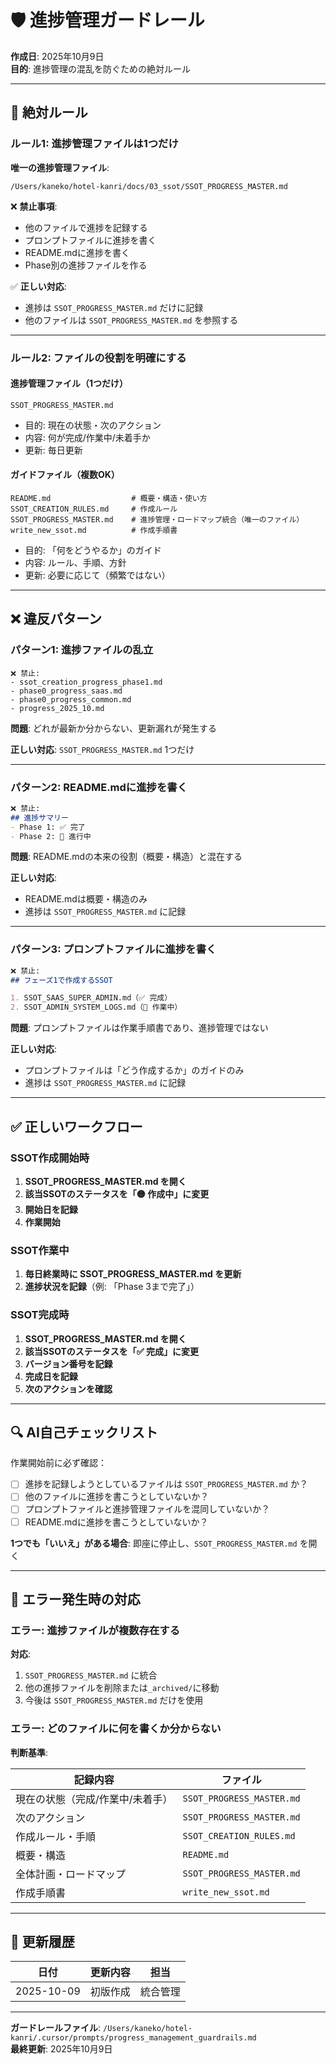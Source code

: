 # 🛡️ 進捗管理ガードレール

**作成日**: 2025年10月9日  
**目的**: 進捗管理の混乱を防ぐための絶対ルール

---

## 🚨 絶対ルール

### ルール1: 進捗管理ファイルは1つだけ

**唯一の進捗管理ファイル**:
```
/Users/kaneko/hotel-kanri/docs/03_ssot/SSOT_PROGRESS_MASTER.md
```

❌ **禁止事項**:
- 他のファイルで進捗を記録する
- プロンプトファイルに進捗を書く
- README.mdに進捗を書く
- Phase別の進捗ファイルを作る

✅ **正しい対応**:
- 進捗は `SSOT_PROGRESS_MASTER.md` だけに記録
- 他のファイルは `SSOT_PROGRESS_MASTER.md` を参照する

---

### ルール2: ファイルの役割を明確にする

#### 進捗管理ファイル（1つだけ）
```
SSOT_PROGRESS_MASTER.md
```
- 目的: 現在の状態・次のアクション
- 内容: 何が完成/作業中/未着手か
- 更新: 毎日更新

#### ガイドファイル（複数OK）
```
README.md                  # 概要・構造・使い方
SSOT_CREATION_RULES.md     # 作成ルール
SSOT_PROGRESS_MASTER.md    # 進捗管理・ロードマップ統合（唯一のファイル）
write_new_ssot.md          # 作成手順書
```
- 目的: 「何をどうやるか」のガイド
- 内容: ルール、手順、方針
- 更新: 必要に応じて（頻繁ではない）

---

## ❌ 違反パターン

### パターン1: 進捗ファイルの乱立

```
❌ 禁止:
- ssot_creation_progress_phase1.md
- phase0_progress_saas.md
- phase0_progress_common.md
- progress_2025_10.md
```

**問題**: どれが最新か分からない、更新漏れが発生する

**正しい対応**: `SSOT_PROGRESS_MASTER.md` 1つだけ

---

### パターン2: README.mdに進捗を書く

```markdown
❌ 禁止:
## 進捗サマリー
- Phase 1: ✅ 完了
- Phase 2: 🔄 進行中
```

**問題**: README.mdの本来の役割（概要・構造）と混在する

**正しい対応**: 
- README.mdは概要・構造のみ
- 進捗は `SSOT_PROGRESS_MASTER.md` に記録

---

### パターン3: プロンプトファイルに進捗を書く

```markdown
❌ 禁止:
## フェーズ1で作成するSSOT

1. SSOT_SAAS_SUPER_ADMIN.md（✅ 完成）
2. SSOT_ADMIN_SYSTEM_LOGS.md（🔄 作業中）
```

**問題**: プロンプトファイルは作業手順書であり、進捗管理ではない

**正しい対応**:
- プロンプトファイルは「どう作成するか」のガイドのみ
- 進捗は `SSOT_PROGRESS_MASTER.md` に記録

---

## ✅ 正しいワークフロー

### SSOT作成開始時

1. **SSOT_PROGRESS_MASTER.md を開く**
2. **該当SSOTのステータスを「🟡 作成中」に変更**
3. **開始日を記録**
4. **作業開始**

### SSOT作業中

1. **毎日終業時に SSOT_PROGRESS_MASTER.md を更新**
2. **進捗状況を記録**（例: 「Phase 3まで完了」）

### SSOT完成時

1. **SSOT_PROGRESS_MASTER.md を開く**
2. **該当SSOTのステータスを「✅ 完成」に変更**
3. **バージョン番号を記録**
4. **完成日を記録**
5. **次のアクションを確認**

---

## 🔍 AI自己チェックリスト

作業開始前に必ず確認：

- [ ] 進捗を記録しようとしているファイルは `SSOT_PROGRESS_MASTER.md` か？
- [ ] 他のファイルに進捗を書こうとしていないか？
- [ ] プロンプトファイルと進捗管理ファイルを混同していないか？
- [ ] README.mdに進捗を書こうとしていないか？

**1つでも「いいえ」がある場合**: 即座に停止し、`SSOT_PROGRESS_MASTER.md` を開く

---

## 🚨 エラー発生時の対応

### エラー: 進捗ファイルが複数存在する

**対応**:
1. `SSOT_PROGRESS_MASTER.md` に統合
2. 他の進捗ファイルを削除または`_archived/`に移動
3. 今後は `SSOT_PROGRESS_MASTER.md` だけを使用

### エラー: どのファイルに何を書くか分からない

**判断基準**:

| 記録内容 | ファイル |
|---------|---------|
| 現在の状態（完成/作業中/未着手） | `SSOT_PROGRESS_MASTER.md` |
| 次のアクション | `SSOT_PROGRESS_MASTER.md` |
| 作成ルール・手順 | `SSOT_CREATION_RULES.md` |
| 概要・構造 | `README.md` |
| 全体計画・ロードマップ | `SSOT_PROGRESS_MASTER.md` |
| 作成手順書 | `write_new_ssot.md` |

---

## 📝 更新履歴

| 日付 | 更新内容 | 担当 |
|------|---------|------|
| 2025-10-09 | 初版作成 | 統合管理 |

---

**ガードレールファイル**: `/Users/kaneko/hotel-kanri/.cursor/prompts/progress_management_guardrails.md`  
**最終更新**: 2025年10月9日


